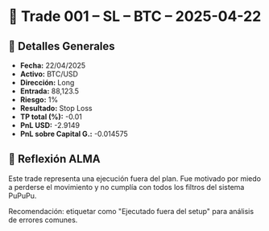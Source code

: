 # 📄 Trade 001 – SL – BTC – 2025-04-22

## 🧾 Detalles Generales
- **Fecha:** 22/04/2025  
- **Activo:** BTC/USD  
- **Dirección:** Long  
- **Entrada:** 88,123.5  
- **Riesgo:** 1%  
- **Resultado:** Stop Loss  
- **TP total (%):** -0.01  
- **PnL USD:** -2.9149  
- **PnL sobre Capital G.:** -0.014575


## 📌 Reflexión ALMA

Este trade representa una ejecución fuera del plan. Fue motivado por miedo a perderse el movimiento y no cumplía con todos los filtros del sistema PuPuPu.

Recomendación: etiquetar como "Ejecutado fuera del setup" para análisis de errores comunes.
